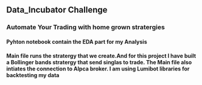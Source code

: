 ## Data_Incubator Challenge

### Automate  Your Trading with home grown stratergies

#### Pyhton notebook contain the EDA part for my Analysis

#### Main file runs the stratergy that we create.And for this project I have built a Bollinger bands stratergy that send singlas to trade. The Main file also intiates the connection to Alpca broker. I am using Lumibot libraries for backtesting my data
